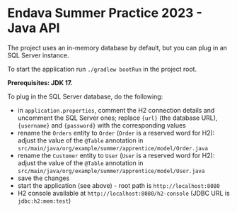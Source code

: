 # Endava Summer Practice 2023 - Java API

The project uses an in-memory database by default, but you can plug in an SQL Server instance. 

To start the application run `./gradlew bootRun` in the project root.

**Prerequisites: JDK 17.**

To plug in the SQL Server database, do the following:
- in `application.properties`, comment the H2 connection details and uncomment the SQL Server ones; replace `{url}` (the database URL), `{username}` and `{password}` with the corresponding values
- rename the `Orders` entity to `Order` (`Order` is a reserved word for H2): adjust the value of the `@Table` annotation in `src/main/java/org/example/summer/apprentice/model/Order.java`
- rename the `Customer` entity to `User` (`User` is a reserved word for H2): adjust the value of the `@Table` annotation in `src/main/java/org/example/summer/apprentice/model/User.java`
- save the changes
- start the application (see above) - root path is `http://localhost:8080`
- H2 console available at `http://localhost:8080/h2-console` (JDBC URL is `jdbc:h2:mem:test`)
  

